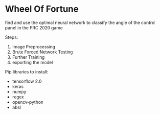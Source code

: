 # Wheel Of Fortune

find and use the optimal neural network to classify the angle of the control panel in the FRC 2020 game

Steps:

1. Image Preprocessing
2. Brute Forced Network Testing
3. Further Training
4. exporting the model

Pip libraries to install:

- tensorflow 2.0
- keras
- numpy
- regex
- opencv-python
- absl
